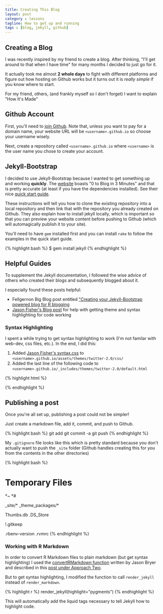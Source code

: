 ```yaml
---
title: Creating This Blog
layout: post
category : lessons
tagline: How to get up and running
tags : [blog, jekyll, github]
---
```


## Creating a Blog
I was recently inspired by my friend to create a blog.  After thinking, "I'll get around to that when I have time" for many months I decided to just go for it.

It actually took me almost **2 whole days** to fight with different platforms and figure out how hosting on Github works but it turns out it is *really simple* if you know where to start.

For my friend, others, (and frankly myself so I don't forget) I want to explain "How It's Made"

## Github Account
First, you'll need to [join Github](https://github.com/join).  Note that, unless you want to pay for a domain name, your website URL will be `<username>.github.io` so choose your username wisely.

Next, create a repository called `<username>.github.io` where `<username>` is the user name you chose to create your account.

## Jekyll-Bootstrap
I decided to use Jekyll-Bootstrap because I wanted to get something up and working **quickly**.  The [website](http://jekyllbootstrap.com/) boasts "0 to Blog in 3 Minutes" and that is pretty accurate (at least if you have the dependencies installed).  See their nice [quick start guide](http://jekyllbootstrap.com/usage/jekyll-quick-start.html).

These instructions will tell you how to clone the existing repository into a local repository and then link that with the repository you already created on Github.  They also explain how to install jekyll locally, which is important so that you can preview your website content before pushing to Github (which will automagically publish it to your site).

You'll need to have `gem` installed first and you can install `rake` to follow the examples in the quick start guide.

{% highlight bash %}
$ gem install jekyll
{% endhighlight %}

## Helpful Guides
To supplement the Jekyll documentation, I followed the wise advice of others who created their blogs and subsequently blogged about it.

I especially found these posts helpful:

- Fellgernon Big Blog post entitled ["Creating your Jekyll-Bootstrap powered blog for R blogging](http://lcolladotor.github.io/2013/11/09/new-Fellgernon-Bit-setup-in-Github/#.VN4vSB1Qpzh)
- [Jason Fisher's Blog post](http://jfisher-usgs.github.io/lessons/2012/05/30/jekyll-build-on-windows/) for help with getting theme and syntax highlighting for code working

### Syntax Highlighting
I spent a while trying to get syntax highlighting to work (I'm not familar with web-dev, css files, etc.).  In the end, I did this:

1. Added [Jason Fisher's syntax.css](https://github.com/jfisher-usgs/jfisher-usgs.github.com/blob/master/assets/themes/twitter-2.0/css/syntax.css) to `<username>.github.io/assets/themes/twitter-2.0/css/`
2. Added the last line of the following code to `<username>.github.io/_includes/themes/twitter-2.0/default.html`

{% highlight html %}
<link href="{{ ASSET_PATH }}/css/bootstrap-responsive.min.css" rel="stylesheet">
<link href="{{ ASSET_PATH }}/css/style.css?body=1" rel="stylesheet" type="text/css" media="all">
<link href="/assets/themes/twitter-2.0/css/syntax.css" rel="stylesheet" type="text/css">
{% endhighlight %}

## Publishing a post
Once you're all set up, publishing a post could not be simpler!  

Just create a markdown file, add it, commit, and push to Github.


{% highlight bash %}
git add <files>
git commit -a
git push
{% endhighlight %}

My `.gitignore` file looks like this which is pretty standard because you don't actually want to push the `_site` folder (Github handles creating this for you from the contents in the other directories)

{% highlight bash %}
# Temporary Files
*~
*\#

_site/*
_theme_packages/*

Thumbs.db
.DS_Store

!.gitkeep

.rbenv-version
.rvmrc
{% endhighlight %}



### Working with R Markdown
In order to convert R Markdown files to plain markdown (but get syntax highlighting) I used the [convertRMarkdown function](https://github.com/jbryer/jbryer.github.com/blob/master/rmarkdown.r) written by Jason Bryer and described in this [post under Approach Two](http://jason.bryer.org/posts/2012-12-10/Markdown_Jekyll_R_for_Blogging.html).

But to get syntax highlighting, I modified the function to call `render_jekyll` instead of `render_markdown`.

{% highlight r %}
render_jekyll(highlight="pygments")
{% endhighlight %}

This will automatically add the liquid tags necessary to tell Jekyll how to highlight code.

